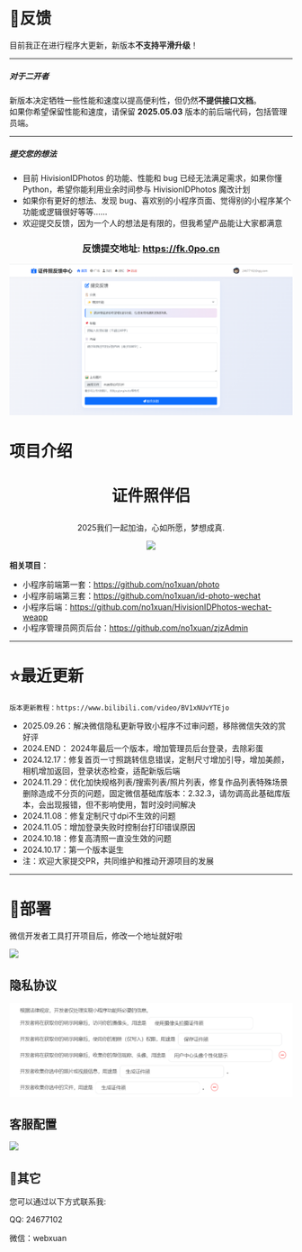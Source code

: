 # 📝反馈

目前我正在进行程序大更新，新版本**不支持平滑升级**！

---

##### 对于二开者

新版本决定牺牲一些性能和速度以提高便利性，但仍然**不提供接口文档**。  
如果你希望保留性能和速度，请保留 **2025.05.03** 版本的前后端代码，包括管理员端。

---

##### 提交您的想法

- 目前 HivisionIDPhotos 的功能、性能和 bug 已经无法满足需求，如果你懂 Python，希望你能利用业余时间参与 HivisionIDPhotos 魔改计划
- 如果你有更好的想法、发现 bug、喜欢别的小程序页面、觉得别的小程序某个功能或逻辑很好等等……
- 欢迎提交反馈，因为一个人的想法是有限的，但我希望产品能让大家都满意

<h3 align="center">
  反馈提交地址: <a href="https://fk.0po.cn">https://fk.0po.cn</a>
</h3>



<p align="center">
<img src="./assets/fk.png" alt="反馈图标">
</p>

# 项目介绍

# <p align="center">证件照伴侣</p>
<p align="center">2025我们一起加油，心如所愿，梦想成真.</p>
<p align="center"><img src="./assets/1.png"></p>



**相关项目**：

- 小程序前端第一套：https://github.com/no1xuan/photo
- 小程序前端第三套：https://github.com/no1xuan/id-photo-wechat
- 小程序后端：https://github.com/no1xuan/HivisionIDPhotos-wechat-weapp
- 小程序管理员网页后台：https://github.com/no1xuan/zjzAdmin


------

# ⭐最近更新
    版本更新教程：https://www.bilibili.com/video/BV1xNUvYTEjo

- 2025.09.26：解决微信隐私更新导致小程序不过审问题，移除微信失效的赏好评
- 2024.END：  2024年最后一个版本，增加管理员后台登录，去除彩蛋
- 2024.12.17：修复首页一寸照跳转信息错误，定制尺寸增加引导，增加美颜，相机增加返回，登录状态检查，适配新版后端
- 2024.11.29：优化加快规格列表/搜索列表/照片列表，修复作品列表特殊场景删除造成不分页的问题，固定微信基础库版本：2.32.3，请勿调高此基础库版本，会出现报错，但不影响使用，暂时没时间解决
- 2024.11.08：修复定制尺寸dpi不生效的问题
- 2024.11.05：增加登录失败时控制台打印错误原因
- 2024.10.18：修复高清照一直没生效的问题
- 2024.10.17：第一个版本诞生
- 注：欢迎大家提交PR，共同维护和推动开源项目的发展
------

# 🔧部署

微信开发者工具打开项目后，修改一个地址就好啦

<img src="./assets/2.png">



## 隐私协议

<img src="./assets/4.png">



## 客服配置

<img src="./assets/10.png">



## 📧其它

您可以通过以下方式联系我:

QQ: 24677102

微信：webxuan
